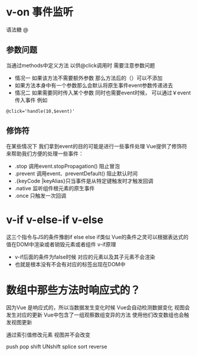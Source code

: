 # v-on 事件监听

语法糖 @

## 参数问题

当通过methods中定义方法 以供@click调用时 需要注意参数问题

- 情况一 如果该方法不需要额外参数 那么方法后的（）可以不添加
- 如果方法本身中有一个参数那么会默认将原生事件event参数传递进去
- 情况二 如果需要同时传入某个参数 同时也需要event时候， 可以通过￥event传入事件 例如

```
@click='handle(10,$event)'
```

## 修饰符

在某些情况下 我们拿到event的目的可能是进行一些事件处理
Vue提供了修饰符来帮助我们方便的处理一些事件：

- .stop 调用event.stopPropagation() 阻止冒泡
- .prevent 调用event、preventDefault() 阻止默认时间
- .{keyCode |keyAlias}只当事件是从特定键触发时才触发回调
- .native 监听组件根元素的原生事件
- .once 只触发一次回调

# v-if v-else-if v-else 

这三个指令与JS的条件豫剧if else  else if类似
Vue的条件之灵可以根据表达式的值在DOM中渲染或者销毁元素或者组件
v-if原理

- v-if后面的条件为false时候 对应的元素以及其子元素不会渲染
- 也就是根本没有不会有对应的标签出现在DOM中

# 数组中那些方法时响应式的？

因为Vue 是响应式的，所以当数据发生变化时候 Vue会自动检测数据变化 视图会发生对应的更新 Vue中包含了一组观察数组变异的方法 使用他们改变数组也会触发视图更新

通过索引值修改元素 视图并不会改变

push
pop
shift
UNshift
splice
sort
reverse